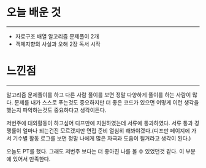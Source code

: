 # 오늘 배운 것
---
- 자료구조 배열 알고리즘 문제풀이 2개
- 객체지향의 사실과 오해 2장 독서 시작


# 느낀점
---

알고리즘 문제풀이를 하고 다른 사람 풀이를 보면 정말 다양하게 풀이를 하는 사람이 많다. 문제를 내가 스스로 푸는것도 중요하지만 더 좋은 코드가 있으면 어떻게 이런 생각을 했는지 파악하는것도 중요하다고 생각이든다.

저번주에 대외활동이 하고싶어 디프만에 지원하였는데 서류에 통과하였다. 서류 통과 경쟁률이 얼마나 되는건진 모르겠지만 면접 준비 열심히 해봐야겠다.(디프만 페이지에 가서 기수별 활동 로그를 보면 정말 나에게 많은 자극과 도움이 될거라고 생각이 된다.)

오늘도 PT를 했다. 그래도 저번주 보다는 더 좋아진 나를 볼 수 있었던것 같다. 이 부분에 있어서 만족한다.
